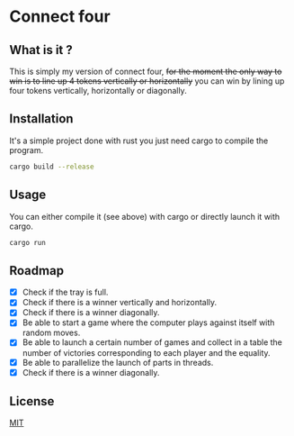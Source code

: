 # Connect four
## What is it ?
This is simply my version of connect four, <s>for the moment the only way to win is to line up 4 tokens vertically or horizontally</s> you can win by lining up four tokens vertically, horizontally or diagonally.
## Installation
It's a simple project done with rust you just need cargo to compile the program.
```bash
cargo build --release
```
## Usage
You can either compile it (see above) with cargo or directly launch it with cargo.
```bash
cargo run
```
## Roadmap
- [X] Check if the tray is full.
- [X] Check if there is a winner vertically and horizontally.
- [X] Check if there is a winner diagonally.
- [X] Be able to start a game where the computer plays against itself with random moves.
- [X] Be able to launch a certain number of games and collect in a table the number of victories corresponding to each player and the equality.
- [X] Be able to parallelize the launch of parts in threads.
- [X] Check if there is a winner diagonally.
## License
[MIT](https://choosealicense.com/licenses/mit/)
